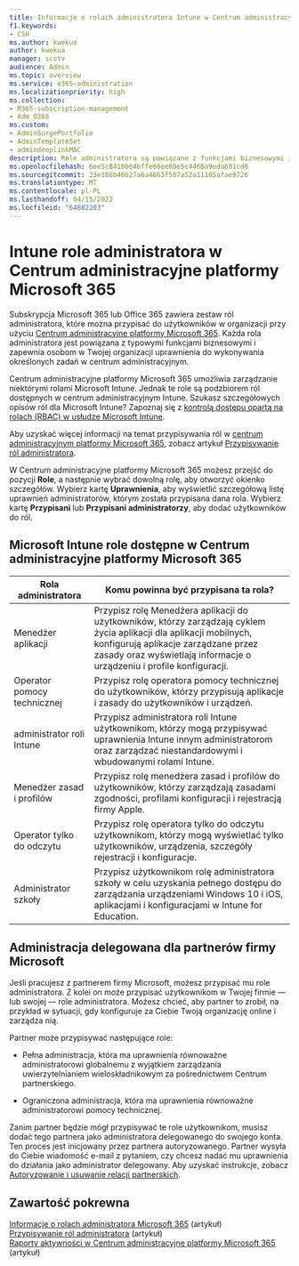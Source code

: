 ```yaml
---
title: Informacje o rolach administratora Intune w Centrum administracyjne platformy Microsoft 365
f1.keywords:
- CSH
ms.author: kwekua
author: kwekua
manager: scotv
audience: Admin
ms.topic: overview
ms.service: o365-administration
ms.localizationpriority: high
ms.collection:
- M365-subscription-management
- Adm_O365
ms.custom:
- AdminSurgePortfolio
- AdminTemplateSet
- admindeeplinkMAC
description: Role administratora są powiązane z funkcjami biznesowymi i zapewniają uprawnienia do wykonywania określonych zadań w centrum administracyjnym. Na przykład administrator usługi otwiera bilety pomocy technicznej firmy Microsoft.
ms.openlocfilehash: 6ee5c8410b64bffe66ee69e5c4468a9eda601cd8
ms.sourcegitcommit: 23e186b46b27a6a4863f507a52a11105afae9726
ms.translationtype: MT
ms.contentlocale: pl-PL
ms.lasthandoff: 04/15/2022
ms.locfileid: "64882203"
---
```

# <a name="intune-admin-roles-in-the-microsoft-365-admin-center"></a>Intune role administratora w Centrum administracyjne platformy Microsoft 365

Subskrypcja Microsoft 365 lub Office 365 zawiera zestaw ról administratora, które można przypisać do użytkowników w organizacji przy użyciu <a href="https://go.microsoft.com/fwlink/p/?linkid=2024339" target="_blank">Centrum administracyjne platformy Microsoft 365</a>. Każda rola administratora jest powiązana z typowymi funkcjami biznesowymi i zapewnia osobom w Twojej organizacji uprawnienia do wykonywania określonych zadań w centrum administracyjnym.

Centrum administracyjne platformy Microsoft 365 umożliwia zarządzanie niektórymi rolami Microsoft Intune. Jednak te role są podzbiorem ról dostępnych w centrum administracyjnym Intune. Szukasz szczegółowych opisów ról dla Microsoft Intune? Zapoznaj się z [kontrolą dostępu opartą na rolach (RBAC) w usłudze Microsoft Intune](/mem/intune/fundamentals/role-based-access-control).

Aby uzyskać więcej informacji na temat przypisywania ról w <a href="https://go.microsoft.com/fwlink/p/?linkid=2097861" target="_blank">centrum administracyjnym platformy Microsoft 365</a>, zobacz artykuł [Przypisywanie ról administratora](assign-admin-roles.md).

W Centrum administracyjne platformy Microsoft 365 możesz przejść do pozycji **Role**, a następnie wybrać dowolną rolę, aby otworzyć okienko szczegółów. Wybierz kartę **Uprawnienia**, aby wyświetlić szczegółową listę uprawnień administratorów, którym została przypisana dana rola. Wybierz kartę **Przypisani** lub **Przypisani administratorzy**, aby dodać użytkowników do ról.

## <a name="microsoft-intune-roles-available-in-the-microsoft-365-admin-center"></a>Microsoft Intune role dostępne w Centrum administracyjne platformy Microsoft 365

|Rola administratora     |Komu powinna być przypisana ta rola?  |
|---------|---------|
|Menedżer aplikacji     |   Przypisz rolę Menedżera aplikacji do użytkowników, którzy zarządzają cyklem życia aplikacji dla aplikacji mobilnych, konfigurują aplikacje zarządzane przez zasady oraz wyświetlają informacje o urządzeniu i profile konfiguracji.  |
|Operator pomocy technicznej     |   Przypisz rolę operatora pomocy technicznej do użytkowników, którzy przypisują aplikacje i zasady do użytkowników i urządzeń. |
|administrator roli Intune    |   Przypisz administratora roli Intune użytkownikom, którzy mogą przypisywać uprawnienia Intune innym administratorom oraz zarządzać niestandardowymi i wbudowanymi rolami Intune.   |
|Menedżer zasad i profilów     |   Przypisz rolę menedżera zasad i profilów do użytkowników, którzy zarządzają zasadami zgodności, profilami konfiguracji i rejestracją firmy Apple.   |
|Operator tylko do odczytu     |   Przypisz rolę operatora tylko do odczytu użytkownikom, którzy mogą wyświetlać tylko użytkowników, urządzenia, szczegóły rejestracji i konfiguracje.   |
|Administrator szkoły     |   Przypisz użytkownikom rolę administratora szkoły w celu uzyskania pełnego dostępu do zarządzania urządzeniami Windows 10 i iOS, aplikacjami i konfiguracjami w Intune for Education.   |

## <a name="delegated-administration-for-microsoft-partners"></a>Administracja delegowana dla partnerów firmy Microsoft

Jeśli pracujesz z partnerem firmy Microsoft, możesz przypisać mu role administratora. Z kolei on może przypisać użytkownikom w Twojej firmie — lub swojej — role administratora. Możesz chcieć, aby partner to zrobił, na przykład w sytuacji, gdy konfiguruje za Ciebie Twoją organizację online i zarządza nią.
  
Partner może przypisywać następujące role: 
  
- Pełna administracja, która ma uprawnienia równoważne administratorowi globalnemu z wyjątkiem zarządzania uwierzytelnianiem wieloskładnikowym za pośrednictwem Centrum partnerskiego.

- Ograniczona administracja, która ma uprawnienia równoważne administratorowi pomocy technicznej.

Zanim partner będzie mógł przypisywać te role użytkownikom, musisz dodać tego partnera jako administratora delegowanego do swojego konta. Ten proces jest inicjowany przez partnera autoryzowanego. Partner wysyła do Ciebie wiadomość e-mail z pytaniem, czy chcesz nadać mu uprawnienia do działania jako administrator delegowany. Aby uzyskać instrukcje, zobacz [Autoryzowanie i usuwanie relacji partnerskich](../misc/add-partner.md).
  
## <a name="related-content"></a>Zawartość pokrewna

[Informacje o rolach administratora Microsoft 365](about-admin-roles.md) (artykuł)\
[Przypisywanie ról administratora](assign-admin-roles.md) (artykuł)\
[Raporty aktywności w Centrum administracyjne platformy Microsoft 365](../activity-reports/activity-reports.md) (artykuł)
